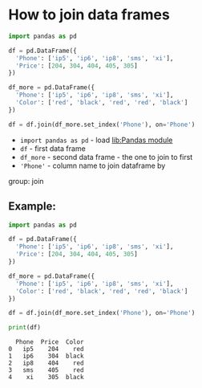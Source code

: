 # How to join data frames

```python
import pandas as pd

df = pd.DataFrame({
  'Phone': ['ip5', 'ip6', 'ip8', 'sms', 'xi'],
  'Price': [204, 304, 404, 405, 305]
})

df_more = pd.DataFrame({
  'Phone': ['ip5', 'ip6', 'ip8', 'sms', 'xi'],
  'Color': ['red', 'black', 'red', 'red', 'black']
})

df = df.join(df_more.set_index('Phone'), on='Phone')

```

- `import pandas as pd` - load [lib:Pandas module](/python-pandas/how-to-install-pandas)
- `df` - first data frame
- `df_more` - second data frame - the one to join to first
- `'Phone'` - column name to join dataframe by

group: join

## Example: 
```python
import pandas as pd

df = pd.DataFrame({
  'Phone': ['ip5', 'ip6', 'ip8', 'sms', 'xi'],
  'Price': [204, 304, 404, 405, 305]
})

df_more = pd.DataFrame({
  'Phone': ['ip5', 'ip6', 'ip8', 'sms', 'xi'],
  'Color': ['red', 'black', 'red', 'red', 'black']
})

df = df.join(df_more.set_index('Phone'), on='Phone')

print(df)
```
```
  Phone  Price  Color
0   ip5    204    red
1   ip6    304  black
2   ip8    404    red
3   sms    405    red
4    xi    305  black

```

